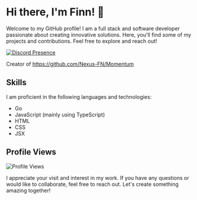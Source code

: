 # Hi there, I'm Finn! 👋

Welcome to my GitHub profile! I am a full stack and software developer passionate about creating innovative solutions. Here, you'll find some of my projects and contributions. Feel free to explore and reach out!

[![Discord Presence](https://lanyard.cnrad.dev/api/1070096922314031235)](https://discord.com/users/1070096922314031235)

Creator of https://github.com/Nexus-FN/Momentum

## Skills

I am proficient in the following languages and technologies:

- Go
- JavaScript (mainly using TypeScript)
- HTML
- CSS
- JSX

## Profile Views

<img src="https://komarev.com/ghpvc/?username=zetaxftw&&style=flat-square" alt="Profile Views" align="center" />

I appreciate your visit and interest in my work. If you have any questions or would like to collaborate, feel free to reach out. Let's create something amazing together!
